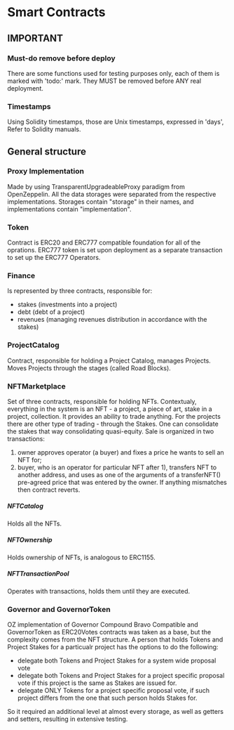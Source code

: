 # Smart Contracts

## IMPORTANT
### Must-do remove before deploy
There are some functions used for testing purposes only, each of them is marked with 'todo:' mark. They MUST be removed before ANY real deployment.
### Timestamps
Using Solidity timestamps, those are Unix timestamps, expressed in 'days', Refer to Solidity manuals. 


## General structure
### Proxy Implementation
Made by using TransparentUpgradeableProxy paradigm from OpenZeppelin. All the data storages were separated from the respective implementations. Storages contain "storage" in their names, and implementations contain "implementation". 
### Token
Contract is ERC20 and ERC777 compatible foundation for all of the oprations. ERC777 token is set upon deployment as a separate transaction to set up the ERC777 Operators.
### Finance
Is represented by three contracts, responsible for:
- stakes (investments into a project)
- debt (debt of a project)
- revenues (managing revenues distribution in accordance with the stakes)
### ProjectCatalog
Contract, responsible for holding a Project Catalog, manages Projects. Moves Projects through the stages (called Road Blocks).
### NFTMarketplace
Set of three contracts, responsible for holding NFTs. Contextualy, everything in the system is an NFT - a project, a piece of art, stake in a project, collection. It provides an ability to trade anything. 
For the projects there are other type of trading - through the Stakes. One can consolidate the stakes that way consolidating quasi-equity.
Sale is organized in two transactions:
1) owner approves operator (a buyer) and fixes a price he wants to sell an NFT for;
2) buyer, who is an operator for particular NFT after 1), transfers NFT to another address, and uses as one of the arguments of a transferNFT() pre-agreed price that was entered by the owner. If anything mismatches then contract reverts.
##### NFTCatalog
Holds all the NFTs.
##### NFTOwnership
Holds ownership of NFTs, is analogous to ERC1155.
##### NFTTransactionPool
Operates with transactions, holds them until they are executed.

### Governor and GovernorToken
OZ implementation of Governor Compound Bravo Compatible and GovernorToken as ERC20Votes contracts was taken as a base, but the complexity comes from the NFT structure.
A person that holds Tokens and Project Stakes for a particualr project has the options to do the following:
- delegate both Tokens and Project Stakes for a system wide proposal vote
- delegate both Tokens and Project Stakes for a project specific proposal vote if this project is the same as Stakes are issued for.
- delegate ONLY Tokens for a project specific proposal vote, if such project differs from the one that such person holds Stakes for.

So it required an additional level at almost every storage, as well as getters and setters, resulting in extensive testing.
